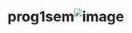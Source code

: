 # prog1sem![image](https://user-images.githubusercontent.com/54401510/188943335-2edf2959-7a01-4b38-bba9-e17ca0278b8c.png)
